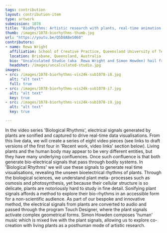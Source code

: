 ```yaml
---
tags: contribution
layout: contribution-item
type: artwork
submission: 1078
title: "BioRhythms: Artistic research with plants, real-time animation and sound"
thumb: /images/1078-biorhythms-thumb.jpg
url: "https://youtu.be/Q5D8ABeS060"
contributors: 
- name: Rewa Wright
  affiliation: School of Creative Practice, Queensland University of Technology
  location: Brisbane, Queensland, Australia
  bio: "Uncalculated Studio (aka  Rewa Wright and Simon Howden) hail from Aotearoa New Zealand. We are practice based researchers using speculative methods to explore emerging technologies of sound and vision, with a focus on ephemera and frequency. Our  performances blend bespoke sonics with extended reality, haptic and gestural interfaces, and we often co-create with the nonhuman: plants and algorithms. Notably, artworks have been recently included in Expanded Animation at Ars Electronica 2024, Federation Square Digital Screen, Bunjil Place Arts Centre, various Ars Electronica 'Gardens' (2020 and 2021), the SIGGRAPH Asia Art Gallery (2019), SIGGRAPH Asia Art Papers (2024), VIVID Sydney, the Wrong Biennale, Aotearoa Digital Arts Symposium, as well as numerous iterations of the International Symposium on Electronic Art (2013-2024)."
  headshot: /images/uncalculated-studio.jpg
images:
- src: /images/1078-biorhythms-vis24k-sub1078-i8.jpg
  alt: "alt text"
  full: true
- src: /images/1078-biorhythms-vis24k-sub1078-i7.jpg
  alt: "alt text"
  key: true
- src: /images/1078-biorhythms-vis24k-sub1078-i9.jpg
  alt: "alt text"
  key: true

---
```


In the video series 'Biological Rhythms', electrical signals generated
by plants are sonified and captured to drive real-time data visualisations. 
From this live data, we will create a series of eight video pieces (see 
links to draft versions of the first four in 'Recent work, video links' 
section below). Living plants and the human body may appear to be very 
different entities, but they have many underlying confluences. Once such
confluence is that both generate bio-electrical signals that pass
through bodily systems. In 'Biological Rhythms' we will use these
signals to generate real time visualisations, revealing the unseen
bioelectrical rhythms of plants. Through the biological sciences, we
understand plant meta- processes such as osmosis and photosynthesis, yet
because their cellular structure is so delicate, plants are notoriously
hard to study in fine detail. Sonifying plant signals affords a method
to explore their bio-rhythms in an accessible form for a non-scientific
audience. As part of our bespoke and innovative method, the electrical
signals from plants are converted to audio and passed through the
program Touch Designer, where the plant signals activate complex
geometrical forms. Simon Howden composes 'human' music which is mixed
live with the plant signals, allowing us to explore co-creation with
living plants as a posthuman mode of artistic research.

